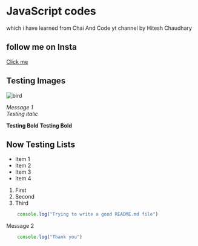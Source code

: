 # JavaScript codes
which i have learned from Chai And Code yt channel by Hitesh Chaudhary
## follow me on Insta
[Click me](https://www.instagram.com/brknsahil)

## Testing Images
![bird](https://www.google.com/imgres?q=birds&imgurl=https%3A%2F%2Fwww.shutterstock.com%2Fimage-vector%2Fwild-zoo-different-birds-cartoon-600nw-2501719065.jpg&imgrefurl=https%3A%2F%2Fwww.shutterstock.com%2Fsearch%2Fbeautiful-birds&docid=I-owwtB0isVImM&tbnid=MNsC08mNc16J2M&vet=12ahUKEwi-2rCk_s-LAxUHyDgGHUpFB-UQM3oECBoQAA..i&w=600&h=338&hcb=2&ved=2ahUKEwi-2rCk_s-LAxUHyDgGHUpFB-UQM3oECBoQAA)

*Message 1*  
_Testing italic_ 

**Testing Bold** 
__Testing Bold__ 

## Now Testing Lists
- Item 1
- Item 2
- Item 3
- Item 4

1. First
2. Second
3. Third

```JavaScript
    console.log("Trying to write a good README.md file")
```

Message 2

```javaScript
    console.log("Thank you")
```